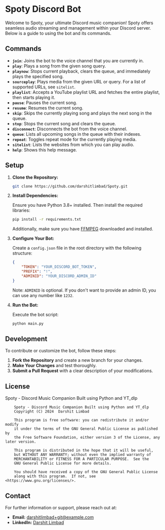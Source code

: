 # Spoty Discord Bot

Welcome to Spoty, your ultimate Discord music companion! Spoty offers seamless audio streaming and management within your Discord server. Below is a guide to using the bot and its commands.

## Commands

- **`join`**: Joins the bot to the voice channel that you are currently in.
- **`play`**: Plays a song from the given song query.
- **`playnow`**: Stops current playback, clears the queue, and immediately plays the specified song.
- **`sourceplay`**: Plays media from the given URL or query. For a list of supported URLs, see `sitelist`.
- **`playlist`**: Accepts a YouTube playlist URL and fetches the entire playlist, then starts playing it.
- **`pause`**: Pauses the current song.
- **`resume`**: Resumes the current song.
- **`skip`**: Skips the currently playing song and plays the next song in the queue.
- **`stop`**: Stops the current song and clears the queue.
- **`disconnect`**: Disconnects the bot from the voice channel.
- **`queue`**: Lists all upcoming songs in the queue with their indexes.
- **`repeat`**: Toggles repeat mode for the currently playing media.
- **`sitelist`**: Lists the websites from which you can play audio.
- **`help`**: Shows this help message.

## Setup

1. **Clone the Repository:**

   ```bash
   git clone https://github.com/darshitlimbad/Spoty.git
   ``` 

2. **Install Dependencies:**

   Ensure you have Python 3.8+ installed. Then install the required libraries:

    ```bash
    pip install -r requirements.txt
    ```

    Additionally, make sure you have [FFMPEG](https://ffmpeg.org/download.html) downloaded and installed.

3. **Configure Your Bot:**

    Create a `config.json` file in the root directory with the following structure:

    ```json
    {
        "TOKEN": "YOUR_DISCORD_BOT_TOKEN",
        "PREFIX": "!",
        "ADMINID": "YOUR_DISCORD_ADMIN_ID"  
    }
    ``` 
    Note: `ADMINID` is optional. If you don't want to provide an admin ID, you can use any number like `1232`.

4. **Run the Bot:**

   Execute the bot script:

   ```bash
   python main.py
   ``` 

## Development

To contribute or customize the bot, follow these steps:

1. **Fork the Repository** and create a new branch for your changes.
2. **Make Your Changes** and test thoroughly.
3. **Submit a Pull Request** with a clear description of your modifications.

## License

Spoty - Discord Music Companion Built using Python and YT_dlp
```
    Spoty - Discord Music Companion Built using Python and YT_dlp
    Copyright (C) 2024  Darshit Limbad

    This program is free software: you can redistribute it and/or modify
    it under the terms of the GNU General Public License as published by
    the Free Software Foundation, either version 3 of the License, any later version.

    This program is distributed in the hope that it will be useful,
    but WITHOUT ANY WARRANTY; without even the implied warranty of
    MERCHANTABILITY or FITNESS FOR A PARTICULAR PURPOSE.  See the
    GNU General Public License for more details.

    You should have received a copy of the GNU General Public License
    along with this program.  If not, see <https://www.gnu.org/licenses/>.
```

## Contact

For further information or support, please reach out at:
- **Email:** darshitlimbad+git@example.com
- **LinkedIn:** [Darshit Limbad](https://www.linkedin.com/in/darshit-limbad/)